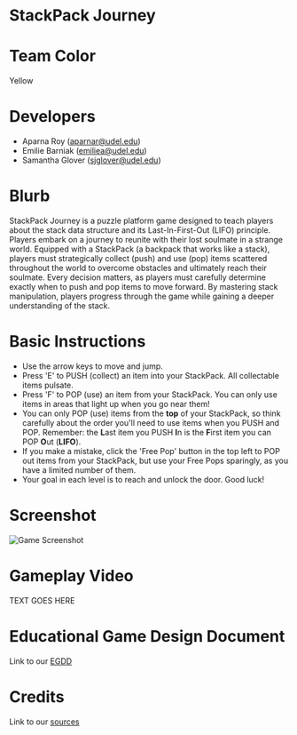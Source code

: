 # StackPack Journey

# Team Color

Yellow

# Developers

-   Aparna Roy (aparnar@udel.edu)
-   Emilie Barniak (emiliea@udel.edu)
-   Samantha Glover (sjglover@udel.edu)

# Blurb

StackPack Journey is a puzzle platform game designed to teach players about the stack data structure and its Last-In-First-Out (LIFO) principle. Players embark on a journey to reunite with their lost soulmate in a strange world. Equipped with a StackPack (a backpack that works like a stack), players must strategically collect (push) and use (pop) items scattered throughout the world to overcome obstacles and ultimately reach their soulmate. Every decision matters, as players must carefully determine exactly when to push and pop items to move forward. By mastering stack manipulation, players progress through the game while gaining a deeper understanding of the stack.

# Basic Instructions

-   Use the arrow keys to move and jump.
-   Press 'E' to PUSH (collect) an item into your StackPack. All collectable items pulsate.
-   Press 'F' to POP (use) an item from your StackPack. You can only use items in areas that light up when you go near them!
-   You can only POP (use) items from the **top** of your StackPack, so think carefully about the order you'll need to use items when you PUSH and POP. Remember: the **L**ast item you PUSH **I**n is the **F**irst item you can POP **O**ut (**LIFO**).
-   If you make a mistake, click the 'Free Pop' button in the top left to POP out items from your StackPack, but use your Free Pops sparingly, as you have a limited number of them.
-   Your goal in each level is to reach and unlock the door. Good luck!

# Screenshot

![Game Screenshot](https://github.com/UD-S24-CISC374/final-project-yellow/blob/b2d73da0925f4531316612307ef84bf841d3e7a1/docs/large.png)

# Gameplay Video

TEXT GOES HERE

# Educational Game Design Document

Link to our [EGDD](https://github.com/UD-S24-CISC374/final-project-yellow/blob/main/docs/egdd.md)

# Credits

Link to our [sources](https://github.com/UD-S24-CISC374/final-project-yellow/blob/main/docs/sources.md)
